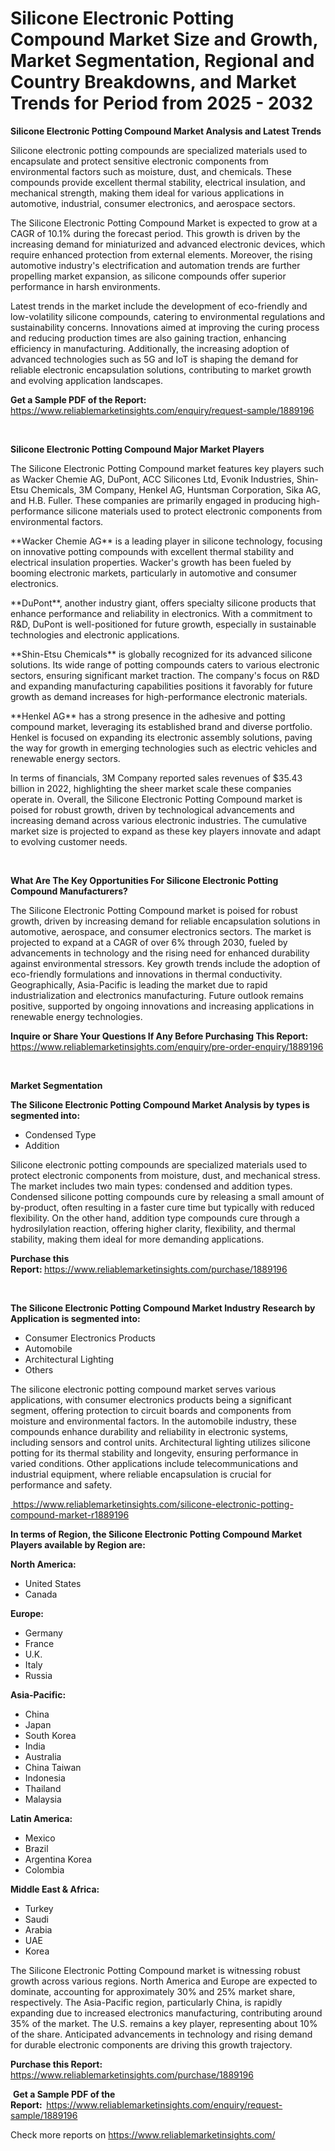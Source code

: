 <p><h1>Silicone Electronic Potting Compound Market Size and Growth, Market Segmentation, Regional and Country Breakdowns, and Market Trends for Period from 2025 -  2032</h1></p><p><strong>Silicone Electronic Potting Compound Market Analysis and Latest Trends</strong></p>
<p><p>Silicone electronic potting compounds are specialized materials used to encapsulate and protect sensitive electronic components from environmental factors such as moisture, dust, and chemicals. These compounds provide excellent thermal stability, electrical insulation, and mechanical strength, making them ideal for various applications in automotive, industrial, consumer electronics, and aerospace sectors. </p><p>The Silicone Electronic Potting Compound Market is expected to grow at a CAGR of 10.1% during the forecast period. This growth is driven by the increasing demand for miniaturized and advanced electronic devices, which require enhanced protection from external elements. Moreover, the rising automotive industry's electrification and automation trends are further propelling market expansion, as silicone compounds offer superior performance in harsh environments.</p><p>Latest trends in the market include the development of eco-friendly and low-volatility silicone compounds, catering to environmental regulations and sustainability concerns. Innovations aimed at improving the curing process and reducing production times are also gaining traction, enhancing efficiency in manufacturing. Additionally, the increasing adoption of advanced technologies such as 5G and IoT is shaping the demand for reliable electronic encapsulation solutions, contributing to market growth and evolving application landscapes.</p></p>
<p><strong>Get a Sample PDF of the Report:&nbsp;</strong> <a href="https://www.reliablemarketinsights.com/enquiry/request-sample/1889196?utm_campaign=2630&utm_medium=2&utm_source=Github&utm_content=ia&utm_term=28032025&utm_id=silicone-electronic-potting-compound">https://www.reliablemarketinsights.com/enquiry/request-sample/1889196</a></p>
<p>&nbsp;</p>
<p><strong>Silicone Electronic Potting Compound Major Market Players</strong></p>
<p><p>The Silicone Electronic Potting Compound market features key players such as Wacker Chemie AG, DuPont, ACC Silicones Ltd, Evonik Industries, Shin-Etsu Chemicals, 3M Company, Henkel AG, Huntsman Corporation, Sika AG, and H.B. Fuller. These companies are primarily engaged in producing high-performance silicone materials used to protect electronic components from environmental factors.</p><p>**Wacker Chemie AG** is a leading player in silicone technology, focusing on innovative potting compounds with excellent thermal stability and electrical insulation properties. Wacker's growth has been fueled by booming electronic markets, particularly in automotive and consumer electronics.</p><p>**DuPont**, another industry giant, offers specialty silicone products that enhance performance and reliability in electronics. With a commitment to R&D, DuPont is well-positioned for future growth, especially in sustainable technologies and electronic applications.</p><p>**Shin-Etsu Chemicals** is globally recognized for its advanced silicone solutions. Its wide range of potting compounds caters to various electronic sectors, ensuring significant market traction. The company's focus on R&D and expanding manufacturing capabilities positions it favorably for future growth as demand increases for high-performance electronic materials.</p><p>**Henkel AG** has a strong presence in the adhesive and potting compound market, leveraging its established brand and diverse portfolio. Henkel is focused on expanding its electronic assembly solutions, paving the way for growth in emerging technologies such as electric vehicles and renewable energy sectors.</p><p>In terms of financials, 3M Company reported sales revenues of $35.43 billion in 2022, highlighting the sheer market scale these companies operate in. Overall, the Silicone Electronic Potting Compound market is poised for robust growth, driven by technological advancements and increasing demand across various electronic industries. The cumulative market size is projected to expand as these key players innovate and adapt to evolving customer needs.</p></p>
<p>&nbsp;</p>
<p><strong>What Are The Key Opportunities For Silicone Electronic Potting Compound Manufacturers?</strong></p>
<p><p>The Silicone Electronic Potting Compound market is poised for robust growth, driven by increasing demand for reliable encapsulation solutions in automotive, aerospace, and consumer electronics sectors. The market is projected to expand at a CAGR of over 6% through 2030, fueled by advancements in technology and the rising need for enhanced durability against environmental stressors. Key growth trends include the adoption of eco-friendly formulations and innovations in thermal conductivity. Geographically, Asia-Pacific is leading the market due to rapid industrialization and electronics manufacturing. Future outlook remains positive, supported by ongoing innovations and increasing applications in renewable energy technologies.</p></p>
<p><strong>Inquire or Share Your Questions If Any Before Purchasing This Report:</strong> <a href="https://www.reliablemarketinsights.com/enquiry/pre-order-enquiry/1889196?utm_campaign=2630&utm_medium=2&utm_source=Github&utm_content=ia&utm_term=28032025&utm_id=silicone-electronic-potting-compound">https://www.reliablemarketinsights.com/enquiry/pre-order-enquiry/1889196</a></p>
<p>&nbsp;</p>
<p><strong>Market Segmentation</strong></p>
<p><strong>The Silicone Electronic Potting Compound Market Analysis by types is segmented into:</strong></p>
<p><ul><li>Condensed Type</li><li>Addition</li></ul></p>
<p><p>Silicone electronic potting compounds are specialized materials used to protect electronic components from moisture, dust, and mechanical stress. The market includes two main types: condensed and addition types. Condensed silicone potting compounds cure by releasing a small amount of by-product, often resulting in a faster cure time but typically with reduced flexibility. On the other hand, addition type compounds cure through a hydrosilylation reaction, offering higher clarity, flexibility, and thermal stability, making them ideal for more demanding applications.</p></p>
<p><strong>Purchase this Report:&nbsp;</strong><a href="https://www.reliablemarketinsights.com/purchase/1889196?utm_campaign=2630&utm_medium=2&utm_source=Github&utm_content=ia&utm_term=28032025&utm_id=silicone-electronic-potting-compound">https://www.reliablemarketinsights.com/purchase/1889196</a></p>
<p>&nbsp;</p>
<p><strong>The Silicone Electronic Potting Compound Market Industry Research by Application is segmented into:</strong></p>
<p><ul><li>Consumer Electronics Products</li><li>Automobile</li><li>Architectural Lighting</li><li>Others</li></ul></p>
<p><p>The silicone electronic potting compound market serves various applications, with consumer electronics products being a significant segment, offering protection to circuit boards and components from moisture and environmental factors. In the automobile industry, these compounds enhance durability and reliability in electronic systems, including sensors and control units. Architectural lighting utilizes silicone potting for its thermal stability and longevity, ensuring performance in varied conditions. Other applications include telecommunications and industrial equipment, where reliable encapsulation is crucial for performance and safety.</p></p>
<p><a href="https://www.reliablemarketinsights.com/silicone-electronic-potting-compound-market-r1889196?utm_campaign=2630&utm_medium=2&utm_source=Github&utm_content=ia&utm_term=28032025&utm_id=silicone-electronic-potting-compound">&nbsp;https://www.reliablemarketinsights.com/silicone-electronic-potting-compound-market-r1889196</a></p>
<p><strong>In terms of Region, the Silicone Electronic Potting Compound Market Players available by Region are:</strong></p>
<p>
    <p> <strong> North America: </strong>
        <ul>
            <li>United States</li>
            <li>Canada</li>
        </ul>
        </p> 
    <p> <strong> Europe: </strong>
        <ul>
            <li>Germany</li>
            <li>France</li>
            <li>U.K.</li>
            <li>Italy</li>
            <li>Russia</li>
        </ul>
        </p> 
    <p> <strong> Asia-Pacific: </strong>
        <ul>
            <li>China</li>
            <li>Japan</li>
            <li>South Korea</li>
            <li>India</li>
            <li>Australia</li>
            <li>China Taiwan</li>
            <li>Indonesia</li>
            <li>Thailand</li>
            <li>Malaysia</li>
        </ul>
        </p> 
    <p> <strong> Latin America: </strong>
        <ul>
            <li>Mexico</li>
            <li>Brazil</li>
            <li>Argentina Korea</li>
            <li>Colombia</li>
        </ul>
        </p> 
    <p> <strong> Middle East & Africa: </strong>
        <ul>
            <li>Turkey</li>
            <li>Saudi</li>
            <li>Arabia</li>
            <li>UAE</li>
            <li>Korea</li>
        </ul>
    </p>
    </p>
<p><p>The Silicone Electronic Potting Compound market is witnessing robust growth across various regions. North America and Europe are expected to dominate, accounting for approximately 30% and 25% market share, respectively. The Asia-Pacific region, particularly China, is rapidly expanding due to increased electronics manufacturing, contributing around 35% of the market. The U.S. remains a key player, representing about 10% of the share. Anticipated advancements in technology and rising demand for durable electronic components are driving this growth trajectory.</p></p>
<p><strong>Purchase this Report: </strong><a href="https://www.reliablemarketinsights.com/purchase/1889196?utm_campaign=2630&utm_medium=2&utm_source=Github&utm_content=ia&utm_term=28032025&utm_id=silicone-electronic-potting-compound">https://www.reliablemarketinsights.com/purchase/1889196</a></p>
<p>&nbsp;<strong>Get a Sample PDF of the Report:&nbsp;&nbsp;</strong><a href="https://www.reliablemarketinsights.com/enquiry/request-sample/1889196?utm_campaign=2630&utm_medium=2&utm_source=Github&utm_content=ia&utm_term=28032025&utm_id=silicone-electronic-potting-compound">https://www.reliablemarketinsights.com/enquiry/request-sample/1889196</a></p>
<p><strong></strong></p>
<p>Check more reports on <a href="https://www.reliablemarketinsights.com/?utm_campaign=2630&utm_medium=2&utm_source=Github&utm_content=ia&utm_term=28032025&utm_id=silicone-electronic-potting-compound">https://www.reliablemarketinsights.com/</a></p>